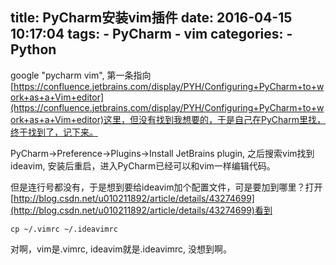 title: PyCharm安装vim插件
date: 2016-04-15 10:17:04
tags: 
    - PyCharm
    -  vim
categories:
    - Python
---
google "pycharm vim", 第一条指向[https://confluence.jetbrains.com/display/PYH/Configuring+PyCharm+to+work+as+a+Vim+editor](https://confluence.jetbrains.com/display/PYH/Configuring+PyCharm+to+work+as+a+Vim+editor)这里，但没有找到我想要的，于是自己在PyCharm里找，终于找到了，记下来。

PyCharm->Preference->Plugins->Install JetBrains plugin, 之后搜索vim找到ideavim, 安装后重启，进入PyCharm已经可以和vim一样编辑代码。

但是连行号都没有，于是想到要给ideavim加个配置文件，可是要加到哪里？打开[http://blog.csdn.net/u010211892/article/details/43274699](http://blog.csdn.net/u010211892/article/details/43274699)看到
```
cp ~/.vimrc ~/.ideavimrc 
```
对啊，vim是.vimrc, ideavim就是.ideavimrc, 没想到啊。
